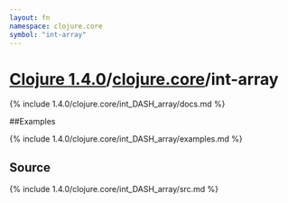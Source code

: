 ```yaml
---
layout: fn
namespace: clojure.core
symbol: "int-array"
---
```


# [Clojure 1.4.0](../../)/[clojure.core](../)/int-array

{% include 1.4.0/clojure.core/int_DASH_array/docs.md %}

##Examples

{% include 1.4.0/clojure.core/int_DASH_array/examples.md %}
## Source
{% include 1.4.0/clojure.core/int_DASH_array/src.md %}

